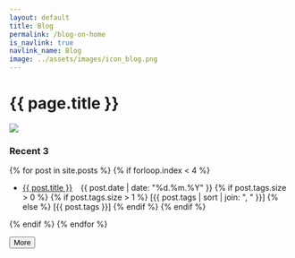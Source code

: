 ```yaml
---
layout: default
title: Blog
permalink: /blog-on-home
is_navlink: true
navlink_name: Blog
image: ../assets/images/icon_blog.png
---
```


# {{ page.title }}

<img src="{{ page.image }}" class="title_image">

### Recent 3
{% for post in site.posts %}
{% if forloop.index < 4 %}
<ul>
    <li> <a href="{{ post.url }}">{{ post.title }}</a> &ensp; {{ post.date | date: "%d.%m.%Y" }}
        {% if post.tags.size > 0 %}
            <span class="post_tags">
                {% if post.tags.size > 1 %}
                    [{{ post.tags | sort | join: ", " }}]
                {% else %}
                    [{{ post.tags }}]
                {% endif %}
            </span>
        {% endif %}
    </li>
</ul>
{% endif %}
{% endfor %}

<button class="default_button" type="button" name="button" onclick="window.location.href='/blog'">More</button>

